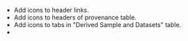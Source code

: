 - Add icons to header links.
- Add icons to headers of provenance table. 
- Add icons to tabs in "Derived Sample and Datasets" table.
-
